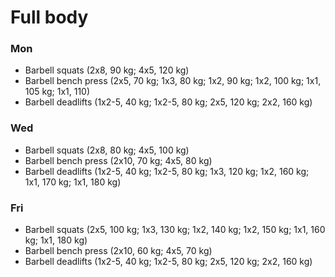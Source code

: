 # Full body
### Mon
* Barbell squats (2x8, 90 kg; 4x5, 120 kg)
* Barbell bench press (2x5, 70 kg; 1x3, 80 kg; 1x2, 90 kg; 1x2, 100 kg; 1x1, 105 kg; 1x1, 110)
* Barbell deadlifts (1x2-5, 40 kg; 1x2-5, 80 kg; 2x5, 120 kg; 2x2, 160 kg)

### Wed
* Barbell squats (2x8, 80 kg; 4x5, 100 kg)
* Barbell bench press (2x10, 70 kg; 4x5, 80 kg)
* Barbell deadlifts (1x2-5, 40 kg; 1x2-5, 80 kg; 1x3, 120 kg; 1x2, 160 kg; 1x1, 170 kg; 1x1, 180 kg)

### Fri
* Barbell squats (2x5, 100 kg; 1x3, 130 kg; 1x2, 140 kg; 1x2, 150 kg; 1x1, 160 kg; 1x1, 180 kg)
* Barbell bench press (2x10, 60 kg; 4x5, 70 kg)
* Barbell deadlifts (1x2-5, 40 kg; 1x2-5, 80 kg; 2x5, 120 kg; 2x2, 160 kg)
